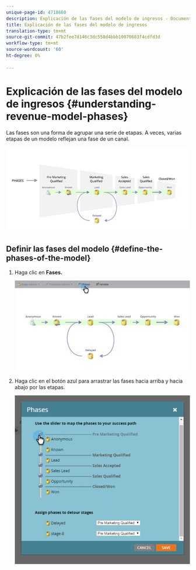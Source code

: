 ```yaml
---
unique-page-id: 4718660
description: Explicación de las fases del modelo de ingresos - Documentos de marketing - Documentación del producto
title: Explicación de las fases del modelo de ingresos
translation-type: tm+mt
source-git-commit: 47b2fee7d146c3dc558d4bbb10070683f4cdfd3d
workflow-type: tm+mt
source-wordcount: '60'
ht-degree: 0%

---
```



# Explicación de las fases del modelo de ingresos {#understanding-revenue-model-phases}

Las fases son una forma de agrupar una serie de etapas. A veces, varias etapas de un modelo reflejan una fase de un canal.

![--](assets/image2015-6-12-16-3a56-3a40.png)

## Definir las fases del modelo {#define-the-phases-of-the-model}

1. Haga clic en **Fases.**

   ![](assets/image2015-6-12-16-3a2-3a28.png)

1. Haga clic en el botón azul para arrastrar las fases hacia arriba y hacia abajo por las etapas.

   ![](assets/image2015-6-12-16-3a5-3a31.png)

